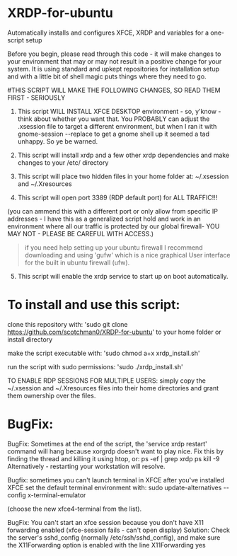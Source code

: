 # XRDP-for-ubuntu
Automatically installs and configures XFCE, XRDP and variables for a one-script setup

Before you begin, please read through this code - it will make changes to your environment that may or may not result in a positive change for your system. It is using standard and upkept repositories for installation setup and with a little bit of shell magic puts things where they need to go. 

#THIS SCRIPT WILL MAKE THE FOLLOWING CHANGES, SO READ THEM FIRST - SERIOUSLY
1. This script WILL INSTALL XFCE DESKTOP environment - so, y'know - think about whether you want that.
You PROBABLY can adjust the .xsession file to target a different environment, but when I ran it with gnome-session --replace to get a gnome shell up it seemed a tad unhappy. So ye be warned.

2. This script will install xrdp and a few other xrdp dependencies and make changes to your /etc/ directory
3. This script will place two hidden files in your home folder at: ~/.xsession and ~/.Xresources
4. This script will open port 3389 (RDP default port) for ALL TRAFFIC!!!

(you can ammend this with a different port or only allow from specific IP addresses - I have this as a generalized script hold and work in an environment where all our traffic is protected by our global firewall- YOU MAY NOT - PLEASE BE CAREFUL WITH ACCESS.)

 > if you need help setting up your ubuntu firewall I recommend downloading and using 'gufw' which is a nice graphical User interface for the built in ubuntu firewall (ufw). 
 5. This script will enable the xrdp service to start up on boot automatically.

# To install and use this script:

clone this repository with: 
'sudo git clone https://github.com/scotchman0/XRDP-for-ubuntu' to your home folder or install directory

make the script executable with: 'sudo chmod a+x xrdp_install.sh'

run the script with sudo permissions: 'sudo ./xrdp_install.sh'


TO ENABLE RDP SESSIONS FOR MULTIPLE USERS:
simply copy the ~/.xsession and ~/.Xresources files into their home directories and grant them ownership over the files.

# BugFix:

BugFix: Sometimes at the end of the script, the 'service xrdp restart' command will hang because xorgrdp doesn't want to play nice. Fix this by finding the thread and killing it using htop, or:
ps -ef | grep xrdp
ps kill -9 <PID>
Alternatively - restarting your workstation will resolve.

Bugfix: sometimes you can't launch terminal in XFCE after you've installed XFCE
set the default terminal environment with:
sudo update-alternatives --config x-terminal-emulator

(choose the new xfce4-terminal from the list).

BugFix: You can't start an xfce session because you don't have X11 forwarding enabled (xfce-session fails - can't open display)
Solution: Check the server's sshd_config (normally /etc/ssh/sshd_config), and make sure the X11Forwarding option is enabled with the line
X11Forwarding yes



